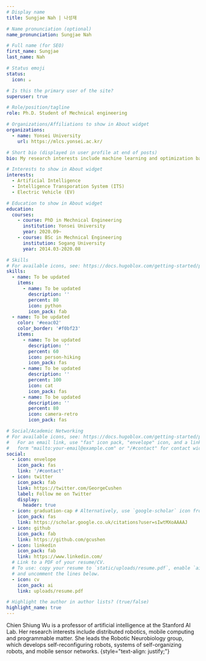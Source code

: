 ```yaml
---
# Display name
title: Sungjae Nah | 나성재

# Name pronunciation (optional)
name_pronunciation: Sungjae Nah

# Full name (for SEO)
first_name: Sungjae
last_name: Nah

# Status emoji
status:
  icon: ☕️

# Is this the primary user of the site?
superuser: true

# Role/position/tagline
role: Ph.D. Student of Mechnical engineering

# Organizations/Affiliations to show in About widget
organizations:
  - name: Yonsei University
    url: https://mlcs.yonsei.ac.kr/

# Short bio (displayed in user profile at end of posts)
bio: My research interests include machine learning and optimization based control for Intelligence transporation vehicles & robots.

# Interests to show in About widget
interests:
  - Artificial Intelligence
  - Intelligence Transporation System (ITS)
  - Electric Vehicle (EV)

# Education to show in About widget
education:
  courses:
    - course: PhD in Mechnical Engineering
      institution: Yonsei University
      year: 2020.09~
    - course: BSc in Mechnical Engineering
      institution: Sogang University
      year: 2014.03-2020.08

# Skills
# For available icons, see: https://docs.hugoblox.com/getting-started/page-builder/#icons
skills:
  - name: To be updated
    items:
      - name: To be updated
        description: ''
        percent: 80
        icon: python
        icon_pack: fab
  - name: To be updated
    color: '#eeac02'
    color_border: '#f0bf23'
    items:
      - name: To be updated
        description: ''
        percent: 60
        icon: person-hiking
        icon_pack: fas
      - name: To be updated
        description: ''
        percent: 100
        icon: cat
        icon_pack: fas
      - name: To be updated
        description: ''
        percent: 80
        icon: camera-retro
        icon_pack: fas

# Social/Academic Networking
# For available icons, see: https://docs.hugoblox.com/getting-started/page-builder/#icons
#   For an email link, use "fas" icon pack, "envelope" icon, and a link in the
#   form "mailto:your-email@example.com" or "/#contact" for contact widget.
social:
  - icon: envelope
    icon_pack: fas
    link: '/#contact'
  - icon: twitter
    icon_pack: fab
    link: https://twitter.com/GeorgeCushen
    label: Follow me on Twitter
    display:
      header: true
  - icon: graduation-cap # Alternatively, use `google-scholar` icon from `ai` icon pack
    icon_pack: fas
    link: https://scholar.google.co.uk/citations?user=sIwtMXoAAAAJ
  - icon: github
    icon_pack: fab
    link: https://github.com/gcushen
  - icon: linkedin
    icon_pack: fab
    link: https://www.linkedin.com/
  # Link to a PDF of your resume/CV.
  # To use: copy your resume to `static/uploads/resume.pdf`, enable `ai` icons in `params.yaml`,
  # and uncomment the lines below.
  - icon: cv
    icon_pack: ai
    link: uploads/resume.pdf

# Highlight the author in author lists? (true/false)
highlight_name: true
---
```


Chien Shiung Wu is a professor of artificial intelligence at the Stanford AI Lab. Her research interests include distributed robotics, mobile computing and programmable matter. She leads the Robotic Neurobiology group, which develops self-reconfiguring robots, systems of self-organizing robots, and mobile sensor networks.
{style="text-align: justify;"}
